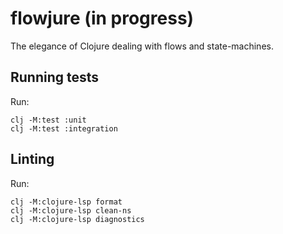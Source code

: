 # flowjure (in progress)
The elegance of Clojure dealing with flows and state-machines.

## Running tests
Run:

```shell
clj -M:test :unit
clj -M:test :integration
```

## Linting
Run:
```
clj -M:clojure-lsp format
clj -M:clojure-lsp clean-ns
clj -M:clojure-lsp diagnostics
```

